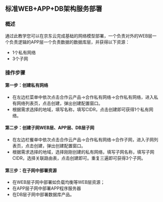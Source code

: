 ## **标准WEB+APP+DB架构服务部署**

### **概述**

通过此教学您可以在京东云完成基础的网络模型部署，一个负责对外的WEB层一个负责逻辑的APP层一个负责数据的数据库层，并获得以下资源：

- 1个私有网络
- 3个子网



### **操作步骤**

#### **第一步：创建私有网络**

- 在左边栏菜单中依次点击合作云产品->合作私有网络->合作私有网络，进入私有网络列表页，点击创建，弹出创建配置窗口。
- 根据需求选择的地域，填写名称，填写CIDR，点击创建即可获得1个私有网络。



#### **第二步：创建子网WEB层、APP层、DB层子网**

- 在左边栏餐单中依次点击合作云产品->合作私有网络->合作子网，进入子网列表页，点击创建，弹出创建配置窗口。
- 根据需求选择的地域，选择刚刚创建的私有网络，填写子网名称，填写子网CIDR，选择关联路由表，点击创建即可。重复三遍即可获得3个子网。

#### **第三步：在子网中部署资源**

- 在WEB层子网中部署如负载均衡等WEB层资源；
- 在APP层子网中部署APP程序服务器
- 在DB层子网中部署数据库产品。
